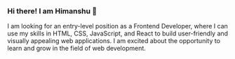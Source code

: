 ### Hi there! I am Himanshu 👋

I am looking for an entry-level position as a Frontend Developer, where I can use my skills in HTML, CSS, JavaScript, and React to build user-friendly and visually appealing web applications. I am excited about the opportunity to learn and grow in the field of web development.
<!--
**himanshu-deval/himanshu-deval** is a ✨ _special_ ✨ repository because its `README.md` (this file) appears on your GitHub profile.

Here are some ideas to get you started:

- 🔭 I’m currently working on ...
- 🌱 I’m currently learning ...
- 👯 I’m looking to collaborate on ...
- 🤔 I’m looking for help with ...
- 💬 Ask me about ...
- 📫 How to reach me: ...
- 😄 Pronouns: ...
- ⚡ Fun fact: ...
-->
